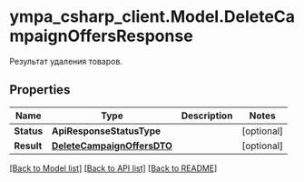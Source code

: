 # ympa_csharp_client.Model.DeleteCampaignOffersResponse
Результат удаления товаров.

## Properties

Name | Type | Description | Notes
------------ | ------------- | ------------- | -------------
**Status** | **ApiResponseStatusType** |  | [optional] 
**Result** | [**DeleteCampaignOffersDTO**](DeleteCampaignOffersDTO.md) |  | [optional] 

[[Back to Model list]](../README.md#documentation-for-models) [[Back to API list]](../README.md#documentation-for-api-endpoints) [[Back to README]](../README.md)


